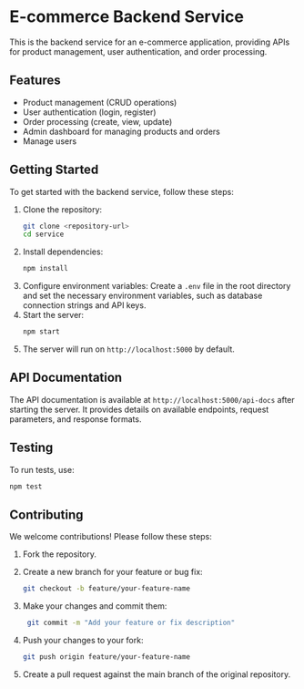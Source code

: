 # E-commerce Backend Service

This is the backend service for an e-commerce application, providing APIs for product management, user authentication, and order processing.

## Features

- Product management (CRUD operations)
- User authentication (login, register)
- Order processing (create, view, update)
- Admin dashboard for managing products and orders
- Manage users

## Getting Started

To get started with the backend service, follow these steps:

1. Clone the repository:
   ```bash
   git clone <repository-url>
   cd service
   ```
2. Install dependencies:
   ```bash
   npm install
   ```
3. Configure environment variables:
   Create a `.env` file in the root directory and set the necessary environment variables, such as database connection strings and API keys.
4. Start the server:
   ```bash
   npm start
   ```
5. The server will run on `http://localhost:5000` by default.

## API Documentation

The API documentation is available at `http://localhost:5000/api-docs` after starting the server. It provides details on available endpoints, request parameters, and response formats.

## Testing

To run tests, use:
```bash
npm test
```
## Contributing
We welcome contributions! Please follow these steps:
1. Fork the repository.
2. Create a new branch for your feature or bug fix:
   ```bash
   git checkout -b feature/your-feature-name
   ```
3. Make your changes and commit them:
   ```bash
    git commit -m "Add your feature or fix description"
    ```
4. Push your changes to your fork:

    ```bash
    git push origin feature/your-feature-name
    ```
5. Create a pull request against the main branch of the original repository.
